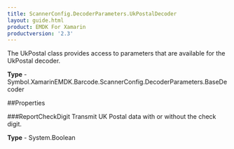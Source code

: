 ```yaml
---
title: ScannerConfig.DecoderParameters.UkPostalDecoder
layout: guide.html 
product: EMDK For Xamarin 
productversion: '2.3' 
---
```

The UkPostal class provides access to parameters that are available for the UkPostal decoder.

**Type** - Symbol.XamarinEMDK.Barcode.ScannerConfig.DecoderParameters.BaseDecoder

##Properties

###ReportCheckDigit
Transmit UK Postal data with or without the check digit.

**Type** - System.Boolean


